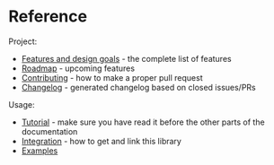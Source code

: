 # Reference

Project:

- [Features and design goals](features.md) - the complete list of features
- [Roadmap](roadmap.md) - upcoming features
- [Contributing](../CONTRIBUTING.md) - how to make a proper pull request
- [Changelog](../CHANGELOG.md) - generated changelog based on closed issues/PRs

Usage:

- [Tutorial](tutorial.md) - make sure you have read it before the other parts of the documentation
- [Integration](integration.md) - how to get and link this library
- [Examples](../tests/src/examples)
